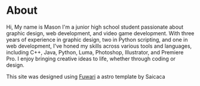 # About
Hi, My name is Mason
I'm a junior high school student passionate about graphic design, web development, and video game development. With three years of experience in graphic design, two in Python scripting, and one in web development, I've honed my skills across various tools and languages, including C++, Java, Python, Luma, Photoshop, Illustrator, and Premiere Pro. I enjoy bringing creative ideas to life, whether through coding or design.

This site was designed using [Fuwari](https://github.com/saicaca/fuwari) a astro template by Saicaca
